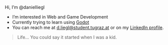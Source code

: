 Hi, I’m @danielliegl
- I’m interested in Web and Game Development
- Currently trying to learn using [Godot](https://godotengine.org/)
- You can reach me at d.liegl@student.tugraz.at or on my [LinkedIn profile](https://www.linkedin.com/in/daniel-liegl/).

> Life... You could say it started when I was a kid. 

<!---
danielliegl/danielliegl is a ✨ special ✨ repository because its `README.md` (this file) appears on your GitHub profile.
You can click the Preview link to take a look at your changes.
--->
